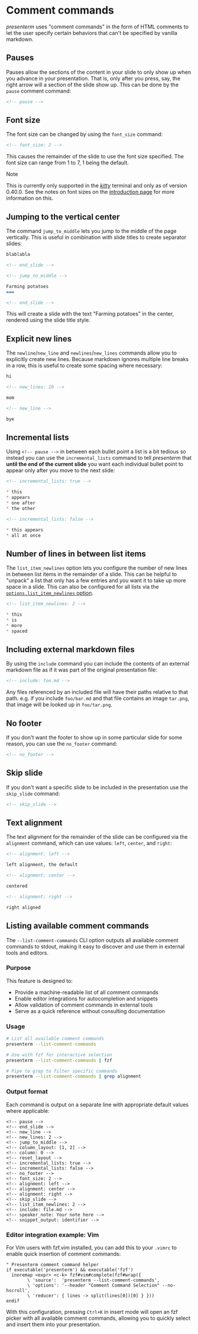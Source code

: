 # Comment commands

_presenterm_ uses "comment commands" in the form of HTML comments to let the user specify certain behaviors that can't 
be specified by vanilla markdown.

## Pauses

Pauses allow the sections of the content in your slide to only show up when you advance in your presentation. That is, 
only after you press, say, the right arrow will a section of the slide show up. This can be done by the `pause` comment 
command:

```html
<!-- pause -->
```

## Font size

The font size can be changed by using the `font_size` command:

```html
<!-- font_size: 2 -->
```

This causes the remainder of the slide to use the font size specified. The font size can range from 1 to 7, 1 being the 
default.

> [!note]
> This is currently only supported in the [_kitty_](https://sw.kovidgoyal.net/kitty/) terminal and only as of version 
> 0.40.0. See the notes on font sizes on the [introduction page](introduction.md#font-sizes) for more information on 
> this.

## Jumping to the vertical center

The command `jump_to_middle` lets you jump to the middle of the page vertically. This is useful in combination
with slide titles to create separator slides:

```markdown
blablabla

<!-- end_slide -->

<!-- jump_to_middle -->

Farming potatoes
===

<!-- end_slide -->
```

This will create a slide with the text "Farming potatoes" in the center, rendered using the slide title style.

## Explicit new lines

The `newline`/`new_line` and `newlines`/`new_lines` commands allow you to explicitly create new lines. Because markdown 
ignores multiple line breaks in a row, this is useful to create some spacing where necessary:

```markdown
hi

<!-- new_lines: 10 -->

mom

<!-- new_line -->

bye
```

## Incremental lists

Using `<!-- pause -->` in between each bullet point a list is a bit tedious so instead you can use the 
`incremental_lists` command to tell _presenterm_ that **until the end of the current slide** you want each individual 
bullet point to appear only after you move to the next slide:

```markdown
<!-- incremental_lists: true -->

* this
* appears
* one after
* the other

<!-- incremental_lists: false -->

* this appears
* all at once
```

## Number of lines in between list items

The `list_item_newlines` option lets you configure the number of new lines in between list items in the remainder of a 
slide. This can be helpful to "unpack" a list that only has a few entries and you want it to take up more space in a 
slide. This can also be configured for all lists via the [`options.list_item_newlines` 
option](../configuration/options.md#list_item_newlines).

```markdown
<!-- list_item_newlines: 2 -->

* this
* is
* more
* spaced
```

## Including external markdown files

By using the `include` command you can include the contents of an external markdown file as if it was part of the 
original presentation file:

```markdown
<!-- include: foo.md -->
```

Any files referenced by an included file will have their paths relative to that path. e.g. if you include `foo/bar.md` 
and that file contains an image `tar.png`, that image will be looked up in `foo/tar.png`.

## No footer

If you don't want the footer to show up in some particular slide for some reason, you can use the `no_footer` command:

```html
<!-- no_footer -->
```

## Skip slide

If you don't want a specific slide to be included in the presentation use the `skip_slide` command:

```html
<!-- skip_slide -->
```

## Text alignment

The text alignment for the remainder of the slide can be configured via the `alignment` command, which can use values: 
`left`, `center`, and `right`:

```markdown
<!-- alignment: left -->

left alignment, the default

<!-- alignment: center -->

centered

<!-- alignment: right -->

right aligned
```

## Listing available comment commands

The `--list-comment-commands` CLI option outputs all available comment commands to stdout, making it easy to discover and use them in external tools and editors.

### Purpose

This feature is designed to:
- Provide a machine-readable list of all comment commands
- Enable editor integrations for autocompletion and snippets
- Allow validation of comment commands in external tools
- Serve as a quick reference without consulting documentation

### Usage

```bash
# List all available comment commands
presenterm --list-comment-commands

# Use with fzf for interactive selection
presenterm --list-comment-commands | fzf

# Pipe to grep to filter specific commands
presenterm --list-comment-commands | grep alignment
```

### Output format

Each command is output on a separate line with appropriate default values where applicable:

```
<!-- pause -->
<!-- end_slide -->
<!-- new_line -->
<!-- new_lines: 2 -->
<!-- jump_to_middle -->
<!-- column_layout: [1, 2] -->
<!-- column: 0 -->
<!-- reset_layout -->
<!-- incremental_lists: true -->
<!-- incremental_lists: false -->
<!-- no_footer -->
<!-- font_size: 2 -->
<!-- alignment: left -->
<!-- alignment: center -->
<!-- alignment: right -->
<!-- skip_slide -->
<!-- list_item_newlines: 2 -->
<!-- include: file.md -->
<!-- speaker_note: Your note here -->
<!-- snippet_output: identifier -->
```

### Editor integration example: Vim

For Vim users with fzf.vim installed, you can add this to your `.vimrc` to enable quick insertion of comment commands:

```vim
" Presenterm comment command helper
if executable('presenterm') && executable('fzf')
  inoremap <expr> <c-k> fzf#vim#complete(fzf#wrap({
        \ 'source':  'presenterm --list-comment-commands',
        \ 'options': '--header "Comment Command Selection" --no-hscroll',
        \ 'reducer': { lines -> split(lines[0])[0] } }))
endif
```

With this configuration, pressing `Ctrl+K` in insert mode will open an fzf picker with all available comment commands, allowing you to quickly select and insert them into your presentation.

